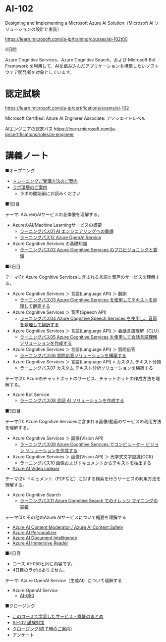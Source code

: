 # AI-102

Designing and Implementing a Microsoft Azure AI Solution（Microsoft AI ソリューションの設計と実装）

https://learn.microsoft.com/ja-jp/training/courses/ai-102t00

4日間

Azure Cognitive Services、Azure Cognitive Search、および Microsoft Bot Framework を利用して、AIを組み込んだアプリケーションを構築したいソフトウェア開発者を対象としています。

<!--
> ※AI-100:
> https://docs.microsoft.com/ja-jp/learn/certifications/exams/ai-100
> 2021年6月30日に廃止
-->

# 認定試験

https://learn.microsoft.com/ja-jp/certifications/exams/ai-102

Microsoft Certified: Azure AI Engineer Associate: アソシエイトレベル

AIエンジニアの認定パス
https://learn.microsoft.com/ja-jp/certifications/roles/ai-engineer


# 講義ノート

■オープニング

- [トレーニングご受講方法のご案内](../opening.md)
- [ラボ環境のご案内](../cloudslice/README.md)
  - ラボの開始前にお読みください

■1日目

テーマ: AzureのAIサービスの全体像を理解する。

- AzureのAI/Machine Learningサービスの概要
  - [ラーニングパス01 AI エンジニアリングへの準備](lp01.md)
  - [ラーニングパス12 Azure OpenAI Service](lp12.md)
- Azure Cognitive Services の基礎知識
  - [ラーニングパス02 Azure Cognitive Services のプロビジョニングと管理](lp02.md)

■2日目

テーマ(1): Azure Cognitive Servicesに含まれる言語と音声のサービスを理解する。
- Azure Cognitive Services ＞ 言語(Language API) ＞ 翻訳
  - [ラーニングパス03 Azure Cognitive Services を使用してテキストを処理して翻訳する](lp03.md)
- Azure Cognitive Services ＞ 音声(Speech API)
  - [ラーニングパス04 Azure Cognitive Speech Services を使用し、音声を処理して翻訳する](lp04.md)
- Azure Cognitive Services ＞ 言語(Language API) ＞ 会話言語理解（CLU）
  - [ラーニングパス05 Azure Cognitive Services を使用して会話言語理解ソリューションを作成する](lp05.md)
- Azure Cognitive Services ＞ 言語(Language API) ＞ 質問応答
  - [ラーニングパス06 質問応答ソリューションを構築する](lp06.md)
- Azure Cognitive Services ＞ 言語(Language API) > カスタム テキスト分類
  - [ラーニングパス07 カスタム テキスト分析ソリューションを構築する](lp07.md)

テーマ(2): Azureのチャットボットのサービス、チャットボットの作成方法を理解する。

- Azure Bot Service
  - [ラーニングパス08 会話 AI ソリューションを作成する](lp08.md)

■3日目

テーマ(1): Azure Cognitive Servicesに含まれる画像/動画のサービスの利用方法を理解する。

- Azure Cognitive Services ＞ 画像(Vision API)
  - [ラーニングパス09 Azure Cognitive Services でコンピューター ビジョン ソリューションを作成する](lp09.md)
- Azure Cognitive Services ＞ 画像(Vision API) ＞ 光学式文字認識(OCR)
  - [ラーニングパス10 画像およびドキュメントからテキストを抽出する](lp10.md)
- [Azure AI Video Indexer](azure-ai-video-indexer.md)

テーマ(2): ドキュメント（PDFなど）に対する検索を行うサービスの利用方法を理解する。

- Azure Cognitive Search
  - [ラーニングパス11 Azure Cognitive Search でのナレッジ マイニングの実装](lp11.md)

テーマ(3): その他のAzure AIサービスについて概要を理解する

- [Azure AI Content Moderator / Azure AI Content Safety](azure-ai-content-moderator.md)
- [Azure AI Personalizer](azure-ai-personalizer.md)
- [Azure AI Document Intelligence](azure-ai-document-intelligence.md)
- [Azure AI Immersive Reader](azure-ai-immersive-reader.md)

■4日目

- コース AI-050と同じ内容です。
- 4日目のラボはありません。

テーマ: Azure OpenAI Service（生成AI）について理解する

- Azure OpenAI Service
  - [AI-050](../AI-050-2024/README.md)

■クロージング

- [このコースで学習したサービス・機能のまとめ](matome.md)
- [AI-102 試験対策](exam.md)
- [クロージング(終了時のご案内)](../closing-cloudslice.md)
- アンケート

<!--
※おまけ（AI-102範囲外、時間があれば解説）
- [Microsoft Security Copilot](../microsoft-security-copilot/microsoft-security-copilot.md) (セキュリティ専門家を支援するAIアシスタント, 2023/3/28～)
-->


<!--
# ラボ

■ ラボ手順書

英語版（最新。ブラウザの翻訳機能で日本語化して閲覧できます）
https://github.com/MicrosoftLearning/AI-102-AIEngineer

日本語翻訳版（若干古い可能性があります）
https://github.com/MicrosoftLearning/AI-102-AIEngineer.ja-jp

ラボのファイル（ダウンロードして展開すると Allfiles フォルダ以下にラボで使用するファイルがあります）
https://github.com/MicrosoftLearning/AI-102-AIEngineer/archive/refs/heads/master.zip

■ ラボの概要

- ラボ01 Cognitive Servicesを使用する(言語の検出)
- ラボ02 セキュリティ
- ラボ03 モニタリング
- ラボ04 コンテナー
- ラボ05 テキスト分析（感情分析・キーフレーズ抽出）
- ラボ06 翻訳
- ラボ07 スピーチ
- ラボ08 スピーチ翻訳
- ラボ09 LUISアプリ
- ラボ10 LUISクライアント
- ラボ11 LUISスピーチ
- ラボ12 QandA
- ラボ13 ボット(TimeBot)の作成(Bot Framework Emulatorを使用)
- ラボ14 ボット(WeatherBot)の作成(Bot Framework Composerを使用)
- ラボ15 コンピュータビジョン
- ラボ16 ビデオインデクサー
- ラボ17 イメージ分類
- ラボ18 オブジェクト検出
- ラボ19 フェース
- ラボ20 OCR
- ラボ21 カスタムフォーム
- ラボ22 検索ソリューションの開発
- ラボ23 カスタムサーチスキル
- ラボ24 ナレッジストア
-->
